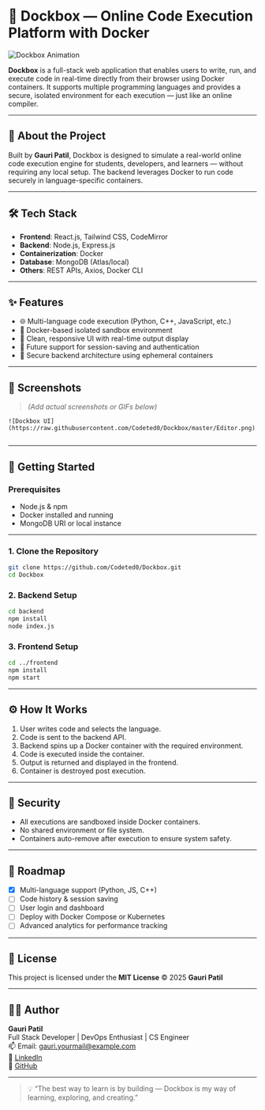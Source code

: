 
# 🚀 Dockbox — Online Code Execution Platform with Docker

![Dockbox Animation](https://your-gif-or-animation-url.com)

**Dockbox** is a full-stack web application that enables users to write, run, and execute code in real-time directly from their browser using Docker containers. It supports multiple programming languages and provides a secure, isolated environment for each execution — just like an online compiler.

---

## 🧠 About the Project

Built by **Gauri Patil**, Dockbox is designed to simulate a real-world online code execution engine for students, developers, and learners — without requiring any local setup. The backend leverages Docker to run code securely in language-specific containers.

---

## 🛠️ Tech Stack

- **Frontend**: React.js, Tailwind CSS, CodeMirror
- **Backend**: Node.js, Express.js
- **Containerization**: Docker
- **Database**: MongoDB (Atlas/local)
- **Others**: REST APIs, Axios, Docker CLI

---

## ✨ Features

- 🌐 Multi-language code execution (Python, C++, JavaScript, etc.)
- 🐳 Docker-based isolated sandbox environment
- 📄 Clean, responsive UI with real-time output display
- 🧠 Future support for session-saving and authentication
- 🔐 Secure backend architecture using ephemeral containers

---

## 📸 Screenshots

> *(Add actual screenshots or GIFs below)*

```
![Dockbox UI](https://raw.githubusercontent.com/Codeted0/Dockbox/master/Editor.png)


```

---

## 🚀 Getting Started

### Prerequisites
- Node.js & npm
- Docker installed and running
- MongoDB URI or local instance

---

### 1. Clone the Repository

```bash
git clone https://github.com/Codeted0/Dockbox.git
cd Dockbox
```

### 2. Backend Setup

```bash
cd backend
npm install
node index.js
```

### 3. Frontend Setup

```bash
cd ../frontend
npm install
npm start
```

---

## ⚙️ How It Works

1. User writes code and selects the language.
2. Code is sent to the backend API.
3. Backend spins up a Docker container with the required environment.
4. Code is executed inside the container.
5. Output is returned and displayed in the frontend.
6. Container is destroyed post execution.

---

## 🔐 Security

- All executions are sandboxed inside Docker containers.
- No shared environment or file system.
- Containers auto-remove after execution to ensure system safety.

---

## 🚧 Roadmap

- [x] Multi-language support (Python, JS, C++)
- [ ] Code history & session saving
- [ ] User login and dashboard
- [ ] Deploy with Docker Compose or Kubernetes
- [ ] Advanced analytics for performance tracking

---

## 📜 License

This project is licensed under the **MIT License** © 2025 **Gauri Patil**

---

## 🙋‍♀️ Author

**Gauri Patil**  
Full Stack Developer | DevOps Enthusiast | CS Engineer  
📫 Email: gauri.yourmail@example.com  
🔗 [LinkedIn](www.linkedin.com/in/gauri-patil-196009263)  
🐙 [GitHub](https://github.com/Codeted0)

---

> 💡 “The best way to learn is by building — Dockbox is my way of learning, exploring, and creating.”
